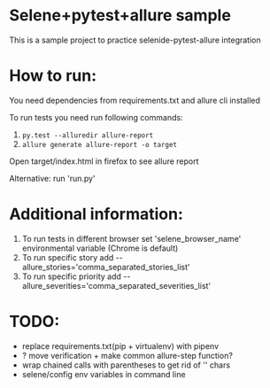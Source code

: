 Selene+pytest+allure sample
========================

This is a sample project to practice selenide-pytest-allure integration
 
 # How to run:
 You need dependencies from requirements.txt and allure cli installed
 
 To run tests you need run following commands:
  
  1. ``` py.test --alluredir allure-report ```
  2. ``` allure generate allure-report -o target ```
  
  Open target/index.html in firefox to see allure report
  
  
  Alternative: run 'run.py'
  
  # Additional information:
  
  1. To run tests in different browser set 'selene_browser_name' environmental variable (Chrome is default)
  2. To run specific story add --allure_stories='comma_separated_stories_list'
  2. To run specific priority add --allure_severities='comma_separated_severities_list'
  
  # TODO:
  
   - replace requirements.txt(pip + virtualenv) with pipenv
   - ? move verification + make common allure-step function?
   - wrap chained calls with parentheses to get rid of '\' chars
   - selene/config env variables in command line
